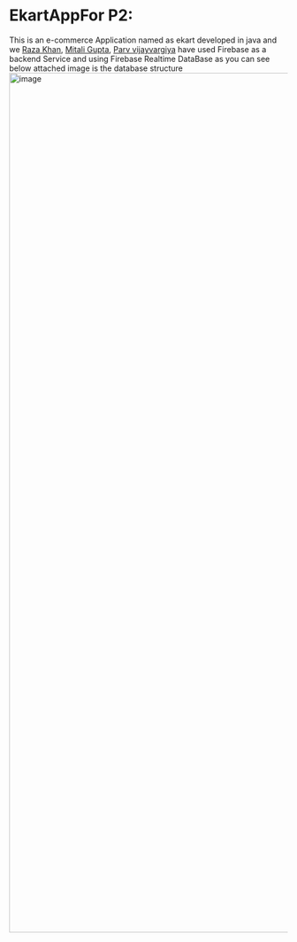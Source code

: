 # EkartAppFor P2:
This is an e-commerce Application named as ekart developed in java and we [Raza Khan](https://github.com/thisiskhan), [Mitali Gupta](https://github.com/Mitali2700), [Parv vijayvargiya](https://github.com/ParvVijay01) have used Firebase as a backend Service
and using Firebase Realtime DataBase as you can see below attached image is the database structure
<img width="1552" alt="image" src="https://user-images.githubusercontent.com/72858063/171489211-6885f1a8-fab3-42ed-9649-f3c9a79e65ac.png">
